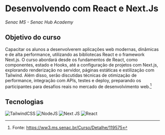 # Desenvolvendo com React e Next.Js

_Senac MS - Senac Hub Academy_

## Objetivo do curso

Capacitar os alunos a desenvolverem aplicações web modernas, dinâmicas e de alta performance, utilizando as bibliotecas React e o framework Next.js. O curso abordará desde os fundamentos de React, como componentes, estado e Hooks, até a configuração de projetos com Next.js, explorando renderização no servidor, páginas estáticas e estilização com Tailwind. Além disso, serão discutidas técnicas de otimização de performance, integração com APIs, testes e deploy, preparando os participantes para desafios reais no mercado de desenvolvimento web.[^1]

[^1]: Fonte: https://ww3.ms.senac.br/Curso/Detalhe/119575

## Tecnologias

![TailwindCSS](https://img.shields.io/badge/tailwindcss-%2338B2AC.svg?style=for-the-badge&logo=tailwind-css&logoColor=white)
![NodeJS](https://img.shields.io/badge/node.js-6DA55F?style=for-the-badge&logo=node.js&logoColor=white)
![Next JS](https://img.shields.io/badge/Next-black?style=for-the-badge&logo=next.js&logoColor=white)
![React](https://img.shields.io/badge/react-%2320232a.svg?style=for-the-badge&logo=react&logoColor=%2361DAFB)